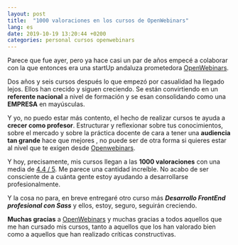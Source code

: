 ```yaml
---
layout: post
title:  "1000 valoraciones en los cursos de OpenWebinars"
lang: es
date: 2019-10-19 13:20:44 +0200
categories: personal cursos openwebinars
---
```



Parece que fue ayer, pero ya hace casi un par de años empecé a colaborar con la que entonces era una startUp andaluza prometedora [OpenWebinars](https://openwebinars.net).

Dos años y seis cursos después lo que empezó por casualidad ha llegado lejos. Ellos han crecido y siguen creciendo.  Se están convirtiendo en un **referente nacional** a nivel de formación y se esan consolidando como una **EMPRESA** en mayúsculas.

Y yo, no puedo estar más contento, el hecho de realizar cursos te ayuda a **crecer como profesor**. Estructurar y reflexionar sobre tus conocimientos, sobre el mercado y sobre la práctica docente de cara a tener una **audiencia tan grande** hace que mejores , no puede ser de otra forma si quieres estar al nivel que te exigen desde [Openwebinars](http://openwebinar.net).


Y hoy, precisamente, mis cursos llegan a las **1000 valoraciones** con una media de [4.4 / 5](https://openwebinars.net/profesores/juan-diego/). Me parece una cantidad increíble. No acabo de ser consciente de a cuánta gente estoy ayudando a desarrollarse profesionalmente.

Y la cosa no para, en breve entregaré otro curso más ***Desarrollo FrontEnd profesional con Sass*** y ellos, estoy, seguro, seguirán creciendo. 

**Muchas gracias** a [OpenWebinars](https://openwebinars.net) y muchas gracias a todos aquellos que me han cursado mis cursos, tanto a aquellos que los han valorado bien como a aquellos que han realizado críticas constructivas. 